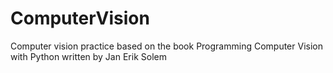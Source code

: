 # ComputerVision
Computer vision practice based on the book Programming Computer Vision
with Python written by Jan Erik Solem
